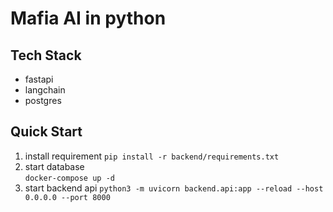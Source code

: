# Mafia AI in python

## Tech Stack
- fastapi
- langchain
- postgres

## Quick Start
1. install requirement
   `pip install -r backend/requirements.txt`
2. start database <br>
   `docker-compose up -d`
3. start backend api
   `python3 -m uvicorn backend.api:app --reload --host 0.0.0.0 --port 8000`